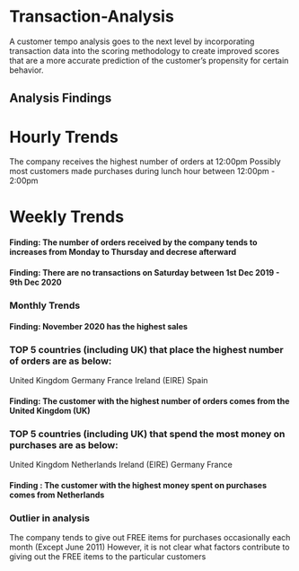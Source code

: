 # Transaction-Analysis
A customer tempo analysis goes to the next level by incorporating transaction data into the scoring methodology to create improved scores that are a more accurate prediction of the customer’s propensity for certain behavior.


## Analysis Findings



# Hourly Trends
The company receives the highest number of orders at 12:00pm
Possibly most customers made purchases during lunch hour between 12:00pm - 2:00pm


# Weekly Trends
####  Finding: The number of orders received by the company tends to increases from Monday to Thursday and decrese afterward
####  Finding: There are no transactions on Saturday between 1st Dec 2019 - 9th Dec 2020

### Monthly Trends

####  Finding: November 2020 has the highest sales

### TOP 5 countries (including UK) that place the highest number of orders are as below:
United Kingdom
Germany
France
Ireland (EIRE)
Spain
####  Finding: The customer with the highest number of orders comes from the United Kingdom (UK)

### TOP 5 countries (including UK) that spend the most money on purchases are as below:

United Kingdom
Netherlands
Ireland (EIRE)
Germany
France
#### Finding : The customer with the highest money spent on purchases comes from Netherlands

### Outlier in analysis
The company tends to give out FREE items for purchases occasionally each month (Except June 2011)
However, it is not clear what factors contribute to giving out the FREE items to the particular customers
